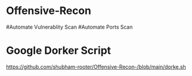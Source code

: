 # Offensive-Recon
#Automate Vulnerablity Scan 
#Automate Ports Scan

# Google Dorker Script
https://github.com/shubham-rooter/Offensive-Recon-/blob/main/dorke.sh
